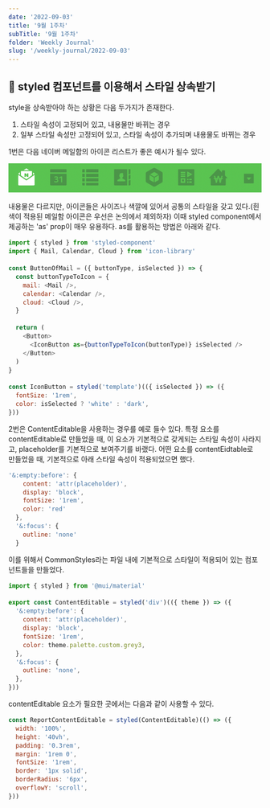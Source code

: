 ```yaml
---
date: '2022-09-03'
title: '9월 1주차'
subTitle: '9월 1주차'
folder: 'Weekly Journal'
slug: '/weekly-journal/2022-09-03'
---
```


## 📌 **styled 컴포넌트를 이용해서 스타일 상속받기**

style을 상속받아야 하는 상황은 다음 두가지가 존재한다.

1. 스타일 속성이 고정되어 있고, 내용물만 바뀌는 경우
2. 일부 스타일 속성만 고정되어 있고, 스타일 속성이 추가되며 내용물도 바뀌는 경우

1번은 다음 네이버 메일함의 아이콘 리스트가 좋은 예시가 될수 있다.

![](example1.png)

내용물은 다르지만, 아이콘들은 사이즈나 색깔에 있어서 공통의 스타일을 갖고 있다.(흰색이 적용된 메일함 아이콘은 우선은 논의에서 제외하자) 이때 styled component에서 제공하는 'as' prop이 매우 유용하다. as를 활용하는 방법은 아래와 같다.

```javascript
import { styled } from 'styled-component'
import { Mail, Calendar, Cloud } from 'icon-library'

const ButtonOfMail = ({ buttonType, isSelected }) => {
  const buttonTypeToIcon = {
    mail: <Mail />,
    calendar: <Calendar />,
    cloud: <Cloud />,
  }

  return (
    <Button>
      <IconButton as={buttonTypeToIcon(buttonType)} isSelected />
    </Button>
  )
}

const IconButton = styled('template')(({ isSelected }) => ({
  fontSize: '1rem',
  color: isSelected ? 'white' : 'dark',
}))
```

2번은 ContentEditable을 사용하는 경우를 예로 들수 있다. 특정 요소를 contentEditable로 만들었을 때, 이 요소가 기본적으로 갖게되는 스타일 속성이 사라지고, placeholder를 기본적으로 보여주기를 바랬다. 어떤 요소를 contentEidtable로 만들었을 때, 기본적으로 아래 스타일 속성이 적용되었으면 했다.

```javascript
'&:empty:before': {
    content: 'attr(placeholder)',
    display: 'block',
    fontSize: '1rem',
    color: 'red'
  },
  '&:focus': {
    outline: 'none'
  }
```

이를 위해서 CommonStyles라는 파일 내에 기본적으로 스타일이 적용되어 있는 컴포넌트들을 만들었다.

```javascript
import { styled } from '@mui/material'

export const ContentEditable = styled('div')(({ theme }) => ({
  '&:empty:before': {
    content: 'attr(placeholder)',
    display: 'block',
    fontSize: '1rem',
    color: theme.palette.custom.grey3,
  },
  '&:focus': {
    outline: 'none',
  },
}))
```

contentEditable 요소가 필요한 곳에서는 다음과 같이 사용할 수 있다.

```javascript
const ReportContentEditable = styled(ContentEditable)(() => ({
  width: '100%',
  height: '40vh',
  padding: '0.3rem',
  margin: '1rem 0',
  fontSize: '1rem',
  border: '1px solid',
  borderRadius: '6px',
  overflowY: 'scroll',
}))
```

